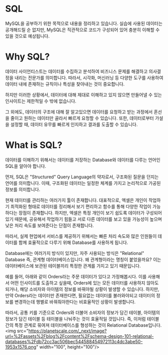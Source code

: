 # SQL
MySQL을 공부하기 위한 목적으로 내용을 정리하고 있습니다.
실습에 사용된 데이터는 공개해드릴 순 없지만, MySQL은 직관적으로 코드가 구성되어 있어 충분히 이해할 수 있을 것으로 예상됩니다.

# Why SQL?
데이터 사이언티스트는 데이터를 수집하고 분석하여 비즈니스 문제를 해결하고 의사결정을 내리는 전문가를 의미합니다.
따라서, 시각화, 머신러닝 등 다양한 도구를 사용하여 데이터 내에 존재하는 규칙이나 특성을 찾아내는 것이 중요합니다.

하지만 이러한 상황에서, 데이터에 대해 제대로 이해하고 있지 않으면 만들어낼 수 있는 인사이트는 제한적일 수 밖에 없습니다.

그 외에도, 데이터의 구조에 대해 잘 알고있으면 데이터를 요청하고 받는 과정에서 혼선을 줄이고 원하는 데이터만 골라서 빠르게 요청할 수 있습니다. 또한, 데이터로부터 가설을 설정할 때, 데이터 유무를 빠르게 인지하고 결과를 도출할 수 있습니다.

# What is SQL?
데이터를 이해하기 위해서는 데이터를 저장하는 Database와 데이터를 다루는 언어인 SQL을 알아야 합니다.

먼저, SQL은 "Structured" Query Language의 약자로서, 구조화된 질문을 던지는 언어를 의미합니다.
이때, 구조화된 데이터는 일정한 체계를 가지고 논리적으로 가공된 정보를 의미합니다.

현재 데이터를 관리하는 여러가지 툴이 존재합니다. 대표적으로, 엑셀은 개인이 작업하기 최적화된 형태로 데이터를 정리해서 보기 편리하고 함수를 통해 다양한 작업이 가능하다는 장점이 존재합니다. 하지만, 엑셀은 특정 개인이 보기 쉽도록 데이터가 구성되어 있기 때문에, 공유해서 작업하기 힘들고 서로 다른 데이터를 보고 있을 가능성이 높으며 낮은 처리 속도를 보여준다는 단점이 존재합니다.

따라서, 실제 현업에서 서비스를 제공하기 위해서는 빠른 처리 속도와 많은 인원들이 데이터를 함께 효율적으로 다루기 위해 Database를 사용하게 됩니다. 

Database에는 여러가지 방식이 있지만, 자주 사용되는 방식은 "Relational" Database 즉, 관계형 데이터베이스입니다. 
왜 관계형이라는 명칭이 붙었을까요?
이는 데이터베이스에 보관된 테이블끼리 특정한 관계를 가지고 있기 때문입니다.

예를 들어, 아래와 같이 Orders라는 주문 데이터가 있다고 가정해봅시다.
이를 사용해서 어떤 인사이트를 도출하고 싶을때, Orders에 있는 모든 데이터를 사용하지 않아도 되거나, 해당 소비자와 아이템의 정보를 바꿔야될 상황이 발생할 수 있습니다.
하지만, 만약 Orders라는 데이터만 존재한다면, 필요없는 데이터를 불러와야되고 데이터의 정보를 변경하는데 행별로 바꿔줘야한다는 비효율적인 상황이 발생합니다. 

따라서, 공통 키를 기준으로 Orders와 더불어 소비자의 정보가 담긴 테이블, 아이템의 정보가 담긴 테이블 등 테이블을 나눠주는 것이 효율적일 것입니다. 
즉, 이처럼 테이블 간의 특정 관계로 묶여져 데이터베이스를 형성하는 것이 Relational Database입니다. 
<img src="https://planetscale.com/_next/image?url=%2Fassets%2Fblog%2Fcontent%2Fschema-design-101-relational-databases%2Fdb72cc3ac506bec544588454972113c4dc3abe50-1953x1576.png" width="100", height="100"/>




